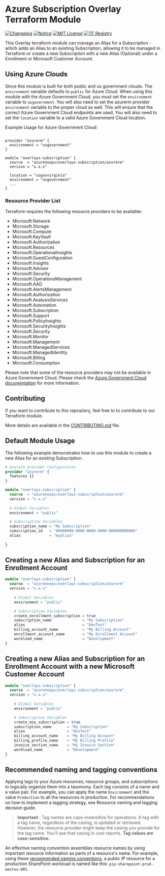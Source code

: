 # Azure Subscription Overlay Terraform Module

[![Changelog](https://img.shields.io/badge/changelog-release-green.svg)](CHANGELOG.md) [![Notice](https://img.shields.io/badge/notice-copyright-yellow.svg)](NOTICE) [![MIT License](https://img.shields.io/badge/license-MIT-orange.svg)](LICENSE) [![TF Registry](https://img.shields.io/badge/terraform-registry-blue.svg)](https://registry.terraform.io/modules/azurenoops/overlays-subscription/azurerm/)

This Overlay terraform module can manage an Alias for a Subscription - which adds an Alias to an existing Subscription, allowing it to be managed in Terraform or create a new Subscription with a new Alias (Optional) under a Enrollment or Microsoft Customer Account.

## Using Azure Clouds

Since this module is built for both public and us government clouds. The `environment` variable defaults to `public` for Azure Cloud. When using this module with the Azure Government Cloud, you must set the `environment` variable to `usgovernment`. You will also need to set the azurerm provider `environment` variable to the proper cloud as well. This will ensure that the correct Azure Government Cloud endpoints are used. You will also need to set the `location` variable to a valid Azure Government Cloud location.

Example Usage for Azure Government Cloud:

```hcl

provider "azurerm" {
  environment = "usgovernment"
}

module "overlays-subscription" {
  source  = "azurenoops/overlays-subscription/azurerm"
  version = "x.x.x"
  
  location = "usgovvirginia"
  environment = "usgovernment"
  ...
}

```

### Resource Provider List

Terraform requires the following resource providers to be available:

- Microsoft.Network
- Microsoft.Storage
- Microsoft.Compute
- Microsoft.KeyVault
- Microsoft.Authorization
- Microsoft.Resources
- Microsoft.OperationalInsights
- Microsoft.GuestConfiguration
- Microsoft.Insights
- Microsoft.Advisor
- Microsoft.Security
- Microsoft.OperationsManagement
- Microsoft.AAD
- Microsoft.AlertsManagement
- Microsoft.Authorization
- Microsoft.AnalysisServices
- Microsoft.Automation
- Microsoft.Subscription
- Microsoft.Support
- Microsoft.PolicyInsights
- Microsoft.SecurityInsights
- Microsoft.Security
- Microsoft.Monitor
- Microsoft.Management
- Microsoft.ManagedServices
- Microsoft.ManagedIdentity
- Microsoft.Billing
- Microsoft.Consumption

Please note that some of the resource providers may not be available in Azure Government Cloud. Please check the [Azure Government Cloud documentation](https://docs.microsoft.com/en-us/azure/azure-government/documentation-government-get-started-connect-with-cli) for more information.

## Contributing

If you want to contribute to this repository, feel free to to contribute to our Terraform module.

More details are available in the [CONTRIBUTING.md](./CONTRIBUTING.md#pull-request-process) file.

## Default Module Usage

The following example demonstrates how to use this module to create a new Alias for an existing Subscription.

```terraform
# Azurerm provider configuration
provider "azurerm" {
  features {}
}

module "overlays-subscription" {
  source  = "azurenoops/overlays-subscription/azurerm"
  version = "x.x.x"
  
  # Global Variables
  environment = "public"

  # Subscription Variables
  subscription_name = "My Subscription"
  subscription_id   = "00000000-0000-0000-0000-000000000000"
  alias             = "myalias"
  
}
```

## Creating a new Alias and Subscription for an Enrollment Account

```terraform
module "overlays-subscription" {
  source  = "azurenoops/overlays-subscription/azurerm"
  version = "x.x.x"
   
    # Global Variables
    environment = "public"

    # Subscription Variables
    create_enrollment_subscription = true
    subscription_name              = "My Subscription"
    alias                          = "DevTest"
    billing_account_name           = "My Billing Account"
    enrollment_account_name        = "My Enrollment Account"
    workload_name                  = "Development"
}
```

## Creating a new Alias and Subscription for an Enrollment Account with a new Microsoft Customer Account

```terraform
module "overlays-subscription" {
  source  = "azurenoops/overlays-subscription/azurerm"
  version = "x.x.x"
   
    # Global Variables
    environment = "public"

    # Subscription Variables
    create_msa_subscription = true
    subscription_name       = "My Subscription"
    alias                   = "DevTest"
    billing_account_name    = "My Billing Account"
    billing_profile_name    = "My Billing Profile"
    invoice_section_name    = "My Invoice Section"
    workload_name           = "Development"   
}
```

## Recommended naming and tagging conventions

Applying tags to your Azure resources, resource groups, and subscriptions to logically organize them into a taxonomy. Each tag consists of a name and a value pair. For example, you can apply the name `Environment` and the value `Production` to all the resources in production.
For recommendations on how to implement a tagging strategy, see Resource naming and tagging decision guide.

>**Important** :
Tag names are case-insensitive for operations. A tag with a tag name, regardless of the casing, is updated or retrieved. However, the resource provider might keep the casing you provide for the tag name. You'll see that casing in cost reports. **Tag values are case-sensitive.**

An effective naming convention assembles resource names by using important resource information as parts of a resource's name. For example, using these [recommended naming conventions](https://docs.microsoft.com/en-us/azure/cloud-adoption-framework/ready/azure-best-practices/naming-and-tagging#example-names), a public IP resource for a production SharePoint workload is named like this: `pip-sharepoint-prod-westus-001`.

<!-- BEGIN_TF_DOCS -->
<!--Run TF Docs-->
<!-- END_TF_DOCS -->